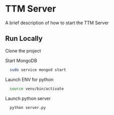 
# TTM Server

A brief description of how to start the TTM Server




## Run Locally

Clone the project

Start MongoDB

```bash
  sudo service mongod start
```

Launch ENV for python

```bash
  source venv/bin/activate
```

Launch python server

```bash
  python server.py
```

